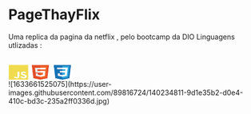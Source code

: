 # PageThayFlix
Uma replica da  pagina da netflix , pelo bootcamp da DIO 
Linguagens utlizadas :
<div style="display: inline_block"><br>
  <img align="center" alt="Rafa-Js" height="30" width="40" src="https://raw.githubusercontent.com/devicons/devicon/master/icons/javascript/javascript-plain.svg">
  <img align="center" alt="Rafa-HTML" height="30" width="40" src="https://raw.githubusercontent.com/devicons/devicon/master/icons/html5/html5-original.svg">
  <img align="center" alt="Rafa-CSS" height="30" width="40" src="https://raw.githubusercontent.com/devicons/devicon/master/icons/css3/css3-original.svg">
</div>
![1633661525075](https://user-images.githubusercontent.com/89816724/140234811-9d1e35b2-d0e4-410c-bd3c-235a2ff0336d.jpg)
